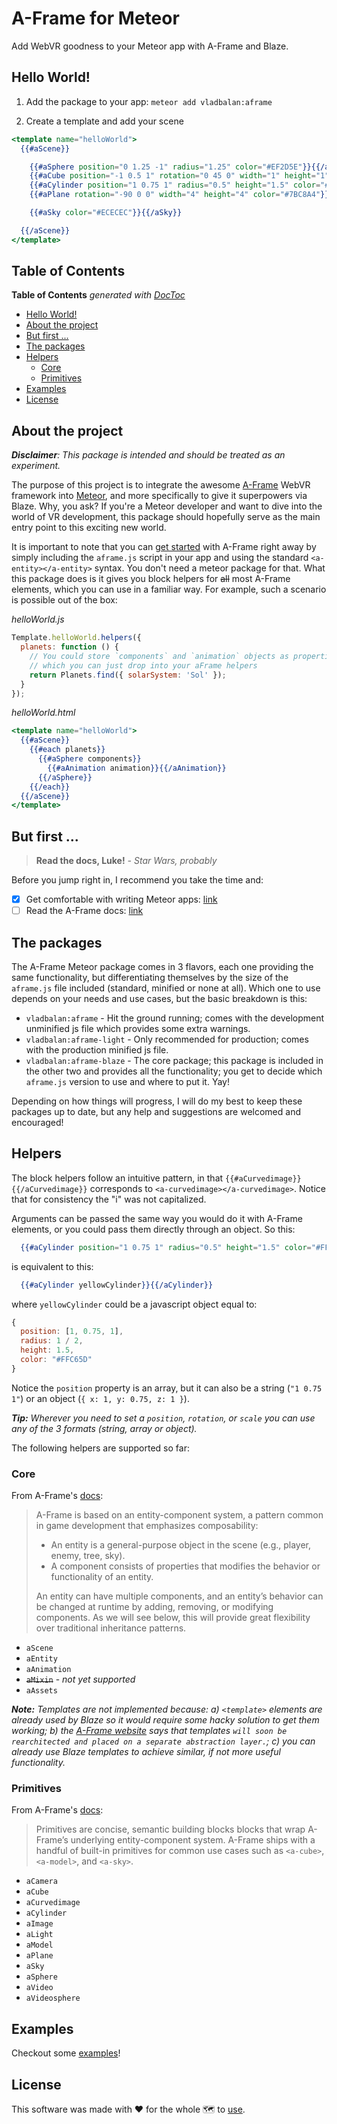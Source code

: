 A-Frame for Meteor
===========================

Add WebVR goodness to your Meteor app with A-Frame and Blaze.

## Hello World!

1. Add the package to your app: `meteor add vladbalan:aframe`

2. Create a template and add your scene

```handlebars
<template name="helloWorld">
  {{#aScene}}

    {{#aSphere position="0 1.25 -1" radius="1.25" color="#EF2D5E"}}{{/aSphere}}
    {{#aCube position="-1 0.5 1" rotation="0 45 0" width="1" height="1" depth="1" color="#4CC3D9"}}{{/aCube}}
    {{#aCylinder position="1 0.75 1" radius="0.5" height="1.5" color="#FFC65D"}}{{/aCylinder}}
    {{#aPlane rotation="-90 0 0" width="4" height="4" color="#7BC8A4"}}{{/aPlane}}

    {{#aSky color="#ECECEC"}}{{/aSky}}

  {{/aScene}}
</template>
```
## Table of Contents
<!-- START doctoc generated TOC please keep comment here to allow auto update -->
<!-- DON'T EDIT THIS SECTION, INSTEAD RE-RUN doctoc TO UPDATE -->
**Table of Contents**  *generated with [DocToc](https://github.com/thlorenz/doctoc)*

- [Hello World!](#hello-world)
- [About the project](#about-the-project)
- [But first ...](#but-first-)
- [The packages](#the-packages)
- [Helpers](#helpers)
  - [Core](#core)
  - [Primitives](#primitives)
- [Examples](#examples)
- [License](#license)

<!-- END doctoc generated TOC please keep comment here to allow auto update -->

## About the project

*__Disclaimer__: This package is intended and should be treated as an experiment.*

The purpose of this project is to integrate the awesome [A-Frame](https://aframe.io/) WebVR framework into [Meteor](https://www.meteor.com/), and more specifically to give it superpowers via Blaze. Why, you ask? If you're a Meteor developer and want to dive into the world of VR development, this package should hopefully serve as the main entry point to this exciting new world.

It is important to note that you can [get started](https://aframe.io/docs/guide/installation.html#Standalone_Downloads) with A-Frame right away by simply including the `aframe.js` script in your app and using the standard `<a-entity></a-entity>` syntax. You don't need a meteor package for that. What this package does is it gives you block helpers for ~~all~~ most A-Frame elements, which you can use in a familiar way. For example, such a scenario is possible out of the box:

*helloWorld.js*
```js
Template.helloWorld.helpers({
  planets: function () {
    // You could store `components` and `animation` objects as properties in your collection
    // which you can just drop into your aFrame helpers
    return Planets.find({ solarSystem: 'Sol' });
  }
});
```

*helloWorld.html*
```handlebars
<template name="helloWorld">
  {{#aScene}}
    {{#each planets}}
      {{#aSphere components}}
        {{#aAnimation animation}}{{/aAnimation}}
      {{/aSphere}}
    {{/each}}
  {{/aScene}}
</template>
```

## But first ...

> __Read the docs, Luke!__ *- Star Wars, probably*

Before you jump right in, I recommend you take the time and:

- [x] Get comfortable with writing Meteor apps: [link](http://docs.meteor.com/#/full/resources)
- [ ] Read the A-Frame docs: [link](https://aframe.io/docs/guide/)

## The packages

The A-Frame Meteor package comes in 3 flavors, each one providing the same functionality, but differentiating themselves by the size of the `aframe.js` file included (standard, minified or none at all). Which one to use depends on your needs and use cases, but the basic breakdown is this:

- `vladbalan:aframe` - Hit the ground running; comes with the development unminified js file which provides some extra warnings.
- `vladbalan:aframe-light` - Only recommended for production; comes with the production minified js file.
- `vladbalan:aframe-blaze` - The core package; this package is included in the other two and provides all the functionality; you get to decide which `aframe.js` version to use and where to put it. Yay!

Depending on how things will progress, I will do my best to keep these packages up to date, but any help and suggestions are welcomed and encouraged!


## Helpers

The block helpers follow an intuitive pattern, in that `{{#aCurvedimage}}{{/aCurvedimage}}` corresponds to `<a-curvedimage></a-curvedimage>`. Notice that for consistency the "i" was not capitalized. 

Arguments can be passed the same way you would do it with A-Frame elements, or you could pass them directly through an object. So this:

```handlebars
  {{#aCylinder position="1 0.75 1" radius="0.5" height="1.5" color="#FFC65D"}}{{/aCylinder}}
```
is equivalent to this:
```handlebars
  {{#aCylinder yellowCylinder}}{{/aCylinder}}
```
where `yellowCylinder` could be a javascript object equal to:
```js
{
  position: [1, 0.75, 1],
  radius: 1 / 2,
  height: 1.5,
  color: "#FFC65D"
}
```
Notice the `position` property is an array, but it can also be a string (`"1 0.75 1"`) or an object (`{ x: 1, y: 0.75, z: 1 }`).

*__Tip:__ Wherever you need to set a `position`, `rotation`, or `scale` you can use any of the 3 formats (string, array or object).*

The following helpers are supported so far:

### Core
From A-Frame's [docs](https://aframe.io/docs/core/):
> A-Frame is based on an entity-component system, a pattern common in game development that emphasizes composability:
>
> - An entity is a general-purpose object in the scene (e.g., player, enemy, tree, sky).
> - A component consists of properties that modifies the behavior or functionality of an entity.
>
> An entity can have multiple components, and an entity’s behavior can be changed at runtime by adding, removing, or modifying components. As we will see below, this will provide great flexibility over traditional inheritance patterns.

- `aScene`
- `aEntity`
- `aAnimation`
- ~~`aMixin`~~ - *not yet supported*
- `aAssets`

*__Note:__ Templates are not implemented because: a) `<template>` elements are already used by Blaze so it would require some hacky solution to get them working; b) the [A-Frame website](https://aframe.io/docs/core/templates.html) says that templates `will soon be rearchitected and placed on a separate abstraction layer.`; c) you can already use Blaze templates to achieve similar, if not more useful functionality.*


### Primitives
From A-Frame's [docs](https://aframe.io/docs/core/):
> Primitives are concise, semantic building blocks blocks that wrap A-Frame’s underlying entity-component system. A-Frame ships with a handful of built-in primitives for common use cases such as `<a-cube>`, `<a-model>`, and `<a-sky>`.

- `aCamera`
- `aCube`
- `aCurvedimage`
- `aCylinder`
- `aImage`
- `aLight`
- `aModel`
- `aPlane`
- `aSky`
- `aSphere`
- `aVideo`
- `aVideosphere`

## Examples

Checkout some [examples](examples)!

## License

This software was made with &#10084; for the whole &#128506; to [use](LICENSE).